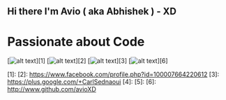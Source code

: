 

## Hi there I'm Avio ( aka Abhishek ) - XD

# Passionate about Code



<!-- Please don't remove this: Grab your social icons from https://github.com/carlsednaoui/gitsocial -->

<!-- display the social media buttons in your README -->


[![alt text][1.1]][1]
[![alt text][2.1]][2]
[![alt text][3.1]][3]
[![alt text][6.1]][6]


<!-- links to social media icons -->
<!-- no need to change these -->

<!-- icons with padding -->

[1.1]: http://i.imgur.com/tXSoThF.png (twitter icon with padding)
[2.1]: http://i.imgur.com/P3YfQoD.png (facebook icon with padding)
[3.1]: http://i.imgur.com/yCsTjba.png (google plus icon with padding)
[4.1]: 
[5.1]: 
[6.1]: http://i.imgur.com/0o48UoR.png (github icon with padding)

<!-- icons without padding -->

[1.2]: http://i.imgur.com/wWzX9uB.png (twitter icon without padding)
[2.2]: http://i.imgur.com/fep1WsG.png (facebook icon without padding)
[3.2]: http://i.imgur.com/VlgBKQ9.png (google plus icon without padding)
[4.2]: 
[5.2]: 
[6.2]: http://i.imgur.com/9I6NRUm.png (github icon without padding)


<!-- links to your social media accounts -->
<!-- update these accordingly -->

[1]: 
[2]: https://www.facebook.com/profile.php?id=100007664220612
[3]: https://plus.google.com/+CarlSednaoui
[4]: 
[5]: 
[6]: http://www.github.com/avioXD

